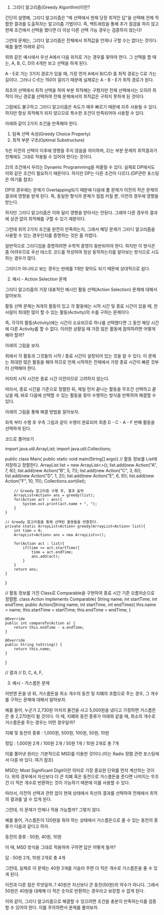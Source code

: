 1. 그리디 알고리즘(Greedy Algorithm)이란?
 

간단히 설명해, 그리디 알고리즘은 "매 선택에서 현재 당장 최적인 답"을 선택해 전체 적합한 결과를 도출하자는 알고리즘 기법이다. 즉, 백트래킹을 통해 추가 점검을 하지 않고 현재 조건에서 선택을 했다면 더 이상 다른 선택 가능 경우는 검증하지 않는다!

그런데 문제는, 그리디 알고리즘은 전체에서 최적값을 언제나 구할 수는 없다는 것이다. 예를 들면 아래와 같다.

 


 

위와 같은 예시에서 우선 A에서 다음 위치로 가는 경우를 찾아야 한다. 그 선택을 할 때는, A, B, C, D의 4개만 보고 선택을 하게 된다.

A - E로 가는 3가지 경로가 있을 때, 가장 먼저 A에서 B/C/D 중 최적 경로는 C로 가는 길이다. 그러나 C-E는 150이 걸리기 때문에 실제로는 A - B - E가 최적 경로가 된다.

최초의 선택에서 최적 선택을 하여 부분 최적해는 구했지만 전체 선택에서는 오히려 최적이 아닌 경로를 선택하여 전체 문제에서의 최적값은 구하지 못하게 된 것이다.

 

그럼에도 불구하고 그리디 알고리즘은 속도가 매우 빠르기 때문에 자주 사용될 수 있다. 하지만 항상 최적해가 되지 않으므로 특수한 조건이 만족되어야 사용할 수 있다.

아래와 같이 2가지 조건을 만족해야 한다.

1) 탐욕 선택 속성(Greedy Choice Property)
2) 최적 부분 구조(Optimal Substructure)

1)은 이전의 선택이 이후에 영향을 주지 않음을 의미하며, 2)는 부분 문제의 최적결과가 전체에도 그대로 적용될 수 있어야 한다는 것이다.

 

2)의 조건에서 우리는 Dynamic Programming을 떠올릴 수 있다. 실제로 DP에서도 이와 같은 조건이 필요하기 때문이다. 하지만 DP는 다른 조건이 다르다.(DP관련 포스팅은 여기를 참조)

DP의 경우에는 문제가 Overlapping되기 때문에 다음에 풀 문제가 이전의 작은 문제의 결과에 영향을 받게 된다. 즉, 동일한 형식의 문제가 점점 커질 뿐, 이전의 경우에 영향을 받는다.

하지만 그리디 알고리즘은 이와 달리 영향을 받아서는 안된다. 그래야 다른 경우의 결과에 상관 없이 최적해를 구할 수 있기 때문이다.

 

그런데 위의 2가지 조건을 완전히 만족하는지, 그래서 해당 문제가 그리디 알고리즘을 사용할 수 있는 경우인지를 증명하는 것은 좀 어렵다.

일반적으로 그리디임을 증명하려면 수학적 증명이 동반되어야 한다. 하지만 이 방식은 좀 어려우므로 우선 테스트 코드를 작성하여 정상 동작하는지를 알아보는 방식으로 시도하는 경우가 많다.

그리디가 아니라고 보는 경우는 반례를 1개만 찾아도 되기 때문에 상대적으로 쉽다.

 

 

2) 예시 - Action Selection 문제
 

그리디 알고리즘의 가장 대표적인 예시인 활동 선택(Action Selection) 문제에 대해서 알아보자.

활동 선택 문제는 N개의 활동이 있고 각 활동에는 시작 시간 및 종료 시간이 있을 때, 한 사람이 최대한 많이 할 수 있는 활동(Activity)의 수를 구하는 문제이다.

즉, 각각의 활동(Activity)에는 시간이 소요되므로 하나를 선택했다면 그 동안 해당 시간에 다른 Activity를 할 수 없다. 이러한 상황일 때 가장 많은 활동에 참여하려면 어떻게 해야 할까?

 

아래의 그림을 보자.

 


 

위에서 각 활동과 그것들의 시작 / 종료 시간이 설정되어 있는 것을 알 수 있다. 이 문제는 최대한 많은 활동을 해야 하므로 언제 시작하든 전체에서 가장 종료 시간이 빠른 것부터 선택해야 한다.

어차피 시작 시간은 종료 시간 이전이므로 고려하지 않는다.

따라서, 종료 시간을 기준으로 정렬한 뒤, 제일 먼저 끝나는 활동을 무조건 선택하고 끝났을 때, 바로 다음에 선택할 수 있는 활동을 찾아 수행하는 방식을 반복하여 해결할 수 있다.

 

아래의 그림을 통해 해결 방법을 알아보자.


 

좌측 부터 수행 후 우측 그림과 같이 수행이 완료되어 최종 D - C - A - F 번째 활동을 선택하게 된다.

 

코드로 풀어보기

import java.util.ArrayList;
import java.util.Collections;

public class Main{
    public static void main(String[] args){
        // 활동 정보를 List에 저장하고 정렬한다.
        ArrayList<Action> list = new ArrayList<>();
        list.add(new Action("A", 7, 8));
        list.add(new Action("B", 5, 7));
        list.add(new Action("C", 3, 6));
        list.add(new Action("D", 1, 2));
        list.add(new Action("E", 6, 9));
        list.add(new Action("F", 10, 11));
        Collections.sort(list);
        
        // Greedy 알고리즘 수행 후, 결과 출력
        ArrayList<Action> ans = greedy(list);
        for(Action act : ans){
            System.out.print(act.name + ", ");
        }
    }

    // Greedy 알고리즘을 통해 선택된 활동들을 반환한다.
    private static ArrayList<Action> greedy(ArrayList<Action> list){
        int time = 0;
        ArrayList<Action> ans = new ArrayList<>();

        for(Action act : list){
            if(time <= act.startTime){
                time = act.endTime;
                ans.add(act);
            }
        }
        return ans;
    }
}

// 활동 정보를 가진 Class로 Comparable을 구현하여 종료 시간 기준 오름차순으로 정렬함.
class Action implements Comparable<Action>{
    String name;
    int startTime;
    int endTime;
    public Action(String name, int startTime, int endTime){
        this.name = name;
        this.startTime = startTime;
        this.endTime = endTime;
    }

    @Override
    public int compareTo(Action a) {
        return this.endTime - a.endTime;
    }

    @Override
    public String toString() {
        return this.name;
    }
}

// 결과
// D, C, A, F, 
 

 

3) 예시 - 거스름돈 문제
 

이번엔 돈을 낸 뒤, 거스름돈을 최소 개수의 동전 및 지폐의 조합으로 주는 경우, 그 개수를 구하는 문제에 대해서 알아보자.

예를 들어, 누군가 2,730원 어치의 물건을 사고 5,000원을 냈다고 가정하면 거스름돈은 총 2,270원이 될 것이다. 이 때, 지폐와 동전 종류가 아래와 같을 때, 최소의 개수로 거스름돈을 주는 경우는 어떤 경우일까?

지폐 및 동전의 종류 : 1,000원, 500원, 100원, 50원, 10원

정답 : 1,000원 2개 / 100원 2개 / 50원 1개 / 10원 2개로 총 7개

 

이를 풀어낸 원리는 기본적으로 MSD를 이용한 것이다.(이는 Radix 정렬 관련 포스팅에서 다룬 바 있다. 여기 참조)

MSD는 Most Significant Digit이란 의미로 가장 중요한 단위를 먼저 계산하는 것이다. 위의 경우에서 자신보다 더 큰 지폐 혹은 동전으로 거스름돈을 준다면 나머지는 무조건 더 적은 개수로 반환하는 것이 가능하기 때문에 이를 사용할 수 있다.

 

따라서, 이전의 선택과 관련 없이 현재 상태에서 최선의 결과를 선택하여 전체에서 최적의 결과를 낼 수 있게 된다.

 

그런데, 이 문제가 언제나 적용 가능할까? 그렇지 않다.

예를 들어, 거스름돈이 120원을 줘야 하는 상태에서 거스름돈으로 줄 수 있는 동전의 종류가 다음과 같다고 하자.

동전의 종류 : 50원, 40원, 10원

 

이 때, MSD 방식을 그대로 적용하여 구하면 답은 어떻게 될까?

답 : 50원 2개, 10원 2개로 총 4개

 

그런데, 실제로 이 문제는 40원 3개를 거슬러 주면 더 적은 개수로 거스름돈을 줄 수 있게 된다.

이전과 다른 점은 무엇일까..? 40원은 자신보다 큰 동전(50원)의 약수가 아니다. 그래서 50원은 40원을 대체해 더 적은 숫자로 반환하는 경우라고 보장할 수 없게 된다.

 

이와 같이, 그리디 알고리즘으로 해결할 수 있으려면 조건을 충분히 만족하는지를 검증할 수 있어야 한다. 이를 주의하면서 문제를 풀어보자.

 

 

